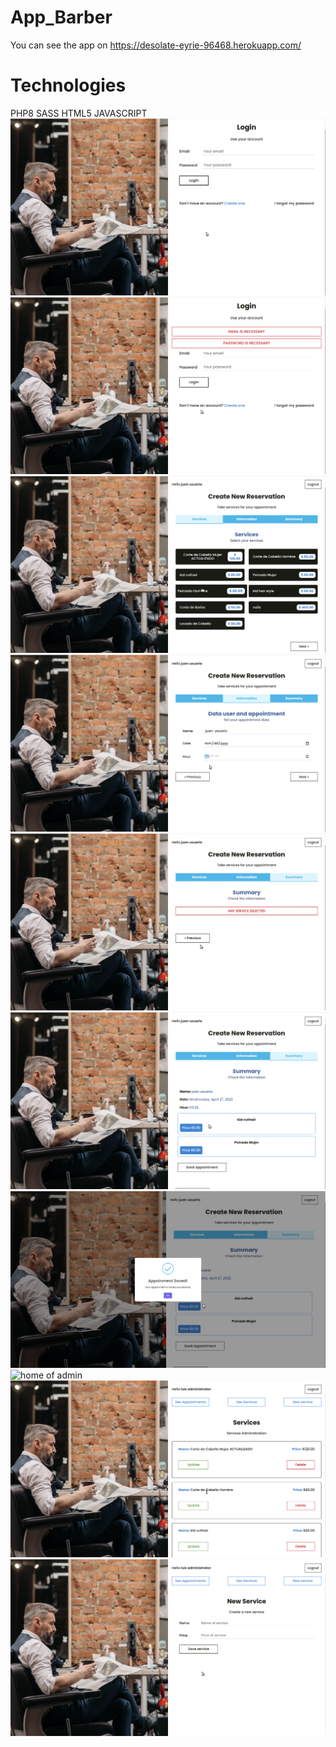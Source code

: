 # App_Barber
You can see the app on https://desolate-eyrie-96468.herokuapp.com/
# Technologies
PHP8 
SASS
HTML5
JAVASCRIPT 
<img src="PicturesDemost/home.png" alt="Home"  />
<img src="PicturesDemost/homeValidation.png" alt="need an account"  />
<img src="PicturesDemost/services.png" alt="choose a service"  />
<img src="PicturesDemost/infoAppointment.png" alt="set data for reservation"  />
<img src="PicturesDemost/reservation.png" alt="Not set dfata for reservation"  />
<img src="PicturesDemost/reservationOk.png" alt="all data is okay for a reservation"  />
<img src="PicturesDemost/bookAppointmentOkay.png" alt="great reservation"  />
<img src="PicturesDemost/Adminhome.png.png" alt="home of admin"  />
<img src="PicturesDemost/administrationservices.png" alt="admin services changes"  />
<img src="PicturesDemost/newservice.png" alt="new service creation"  />